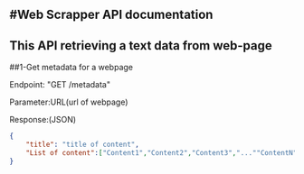 #Web Scrapper API documentation
----------------------------------
This API retrieving a text data from web-page 
-------------------------------------------------------------------------
##1-Get metadata for a webpage

Endpoint: "GET /metadata"

Parameter:URL(url of webpage)

Response:(JSON)
```json
{
    "title": "title of content",
    "List of content":["Content1","Content2","Content3","...""ContentN"]
}
```

